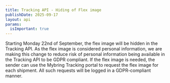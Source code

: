 ```yaml
---
title: Tracking API - Hiding of Flex image
publishDate: 2025-09-17
layout: api
params:
  isImportant: true
---
```

Starting Monday 22nd of September, the flex image will be hidden in the Tracking API. 
As the flex image is considered personal information, we are making this change to reduce 
risk of personal information being available in the Tracking API to be GDPR compliant. 
If the flex image is needed, the sender can use the Mybring Tracking portal to request 
the flex image for each shipment. All such requests will be logged in a GDPR-compliant manner.
